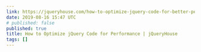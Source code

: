 ```yaml
---
link: https://jqueryhouse.com/how-to-optimize-jquery-code-for-better-performance/
date: 2019-08-16 15:47 UTC
# published: false
published: true
title: How to Optimize jQuery Code for Performance | jQueryHouse
tags: []
---
```



